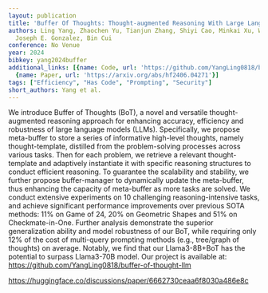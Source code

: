 ```yaml
---
layout: publication
title: 'Buffer Of Thoughts: Thought-augmented Reasoning With Large Language Models'
authors: Ling Yang, Zhaochen Yu, Tianjun Zhang, Shiyi Cao, Minkai Xu, Wentao Zhang,
  Joseph E. Gonzalez, Bin Cui
conference: No Venue
year: 2024
bibkey: yang2024buffer
additional_links: [{name: Code, url: 'https://github.com/YangLing0818/buffer-of-thought-llm'},
  {name: Paper, url: 'https://arxiv.org/abs/hf2406.04271'}]
tags: ["Efficiency", "Has Code", "Prompting", "Security"]
short_authors: Yang et al.
---
```

We introduce Buffer of Thoughts (BoT), a novel and versatile thought-augmented reasoning approach for enhancing accuracy, efficiency and robustness of large language models (LLMs). Specifically, we propose meta-buffer to store a series of informative high-level thoughts, namely thought-template, distilled from the problem-solving processes across various tasks. Then for each problem, we retrieve a relevant thought-template and adaptively instantiate it with specific reasoning structures to conduct efficient reasoning. To guarantee the scalability and stability, we further propose buffer-manager to dynamically update the meta-buffer, thus enhancing the capacity of meta-buffer as more tasks are solved. We conduct extensive experiments on 10 challenging reasoning-intensive tasks, and achieve significant performance improvements over previous SOTA methods: 11% on Game of 24, 20% on Geometric Shapes and 51% on Checkmate-in-One. Further analysis demonstrate the superior generalization ability and model robustness of our BoT, while requiring only 12% of the cost of multi-query prompting methods (e.g., tree/graph of thoughts) on average. Notably, we find that our Llama3-8B+BoT has the potential to surpass Llama3-70B model. Our project is available at: https://github.com/YangLing0818/buffer-of-thought-llm

https://huggingface.co/discussions/paper/6662730ceaa6f8030a486e8c